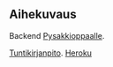 ## Aihekuvaus
Backend [Pysakkioppaalle](https://github.com/ahjyrkia/pysakkiopas).

[Tuntikirjanpito](https://docs.google.com/spreadsheets/d/1b_VWdLj_wL0WpPKFKo4FScCTpjfU96AwqOYYXe2SExE/pubhtml).
[Heroku](https://pysakkiopas-backend.herokuapp.com)

